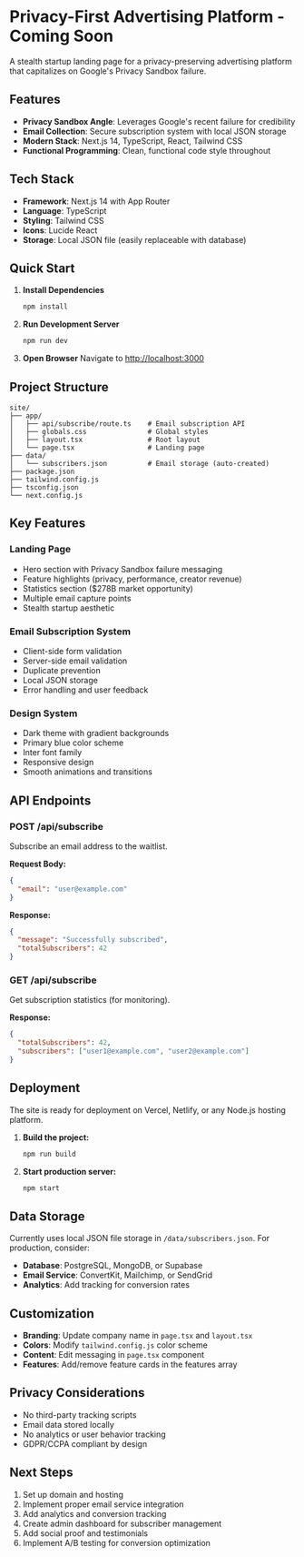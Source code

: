 # Privacy-First Advertising Platform - Coming Soon

A stealth startup landing page for a privacy-preserving advertising platform that capitalizes on Google's Privacy Sandbox failure.

## Features

- **Privacy Sandbox Angle**: Leverages Google's recent failure for credibility
- **Email Collection**: Secure subscription system with local JSON storage
- **Modern Stack**: Next.js 14, TypeScript, React, Tailwind CSS
- **Functional Programming**: Clean, functional code style throughout

## Tech Stack

- **Framework**: Next.js 14 with App Router
- **Language**: TypeScript
- **Styling**: Tailwind CSS
- **Icons**: Lucide React
- **Storage**: Local JSON file (easily replaceable with database)

## Quick Start

1. **Install Dependencies**
   ```bash
   npm install
   ```

2. **Run Development Server**
   ```bash
   npm run dev
   ```

3. **Open Browser**
   Navigate to [http://localhost:3000](http://localhost:3000)

## Project Structure

```
site/
├── app/
│   ├── api/subscribe/route.ts    # Email subscription API
│   ├── globals.css               # Global styles
│   ├── layout.tsx                # Root layout
│   └── page.tsx                  # Landing page
├── data/
│   └── subscribers.json          # Email storage (auto-created)
├── package.json
├── tailwind.config.js
├── tsconfig.json
└── next.config.js
```

## Key Features

### Landing Page
- Hero section with Privacy Sandbox failure messaging
- Feature highlights (privacy, performance, creator revenue)
- Statistics section ($278B market opportunity)
- Multiple email capture points
- Stealth startup aesthetic

### Email Subscription System
- Client-side form validation
- Server-side email validation
- Duplicate prevention
- Local JSON storage
- Error handling and user feedback

### Design System
- Dark theme with gradient backgrounds
- Primary blue color scheme
- Inter font family
- Responsive design
- Smooth animations and transitions

## API Endpoints

### POST /api/subscribe
Subscribe an email address to the waitlist.

**Request Body:**
```json
{
  "email": "user@example.com"
}
```

**Response:**
```json
{
  "message": "Successfully subscribed",
  "totalSubscribers": 42
}
```

### GET /api/subscribe
Get subscription statistics (for monitoring).

**Response:**
```json
{
  "totalSubscribers": 42,
  "subscribers": ["user1@example.com", "user2@example.com"]
}
```

## Deployment

The site is ready for deployment on Vercel, Netlify, or any Node.js hosting platform.

1. **Build the project:**
   ```bash
   npm run build
   ```

2. **Start production server:**
   ```bash
   npm start
   ```

## Data Storage

Currently uses local JSON file storage in `/data/subscribers.json`. For production, consider:

- **Database**: PostgreSQL, MongoDB, or Supabase
- **Email Service**: ConvertKit, Mailchimp, or SendGrid
- **Analytics**: Add tracking for conversion rates

## Customization

- **Branding**: Update company name in `page.tsx` and `layout.tsx`
- **Colors**: Modify `tailwind.config.js` color scheme
- **Content**: Edit messaging in `page.tsx` component
- **Features**: Add/remove feature cards in the features array

## Privacy Considerations

- No third-party tracking scripts
- Email data stored locally
- No analytics or user behavior tracking
- GDPR/CCPA compliant by design

## Next Steps

1. Set up domain and hosting
2. Implement proper email service integration
3. Add analytics and conversion tracking
4. Create admin dashboard for subscriber management
5. Add social proof and testimonials
6. Implement A/B testing for conversion optimization
